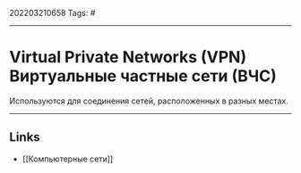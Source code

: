202203210658
Tags: #

---

# Virtual Private Networks (VPN) Виртуальные частные сети (ВЧС)

Используются для соединения сетей, расположенных в разных местах.


---
## Links
-  [[Компьютерные сети]]
